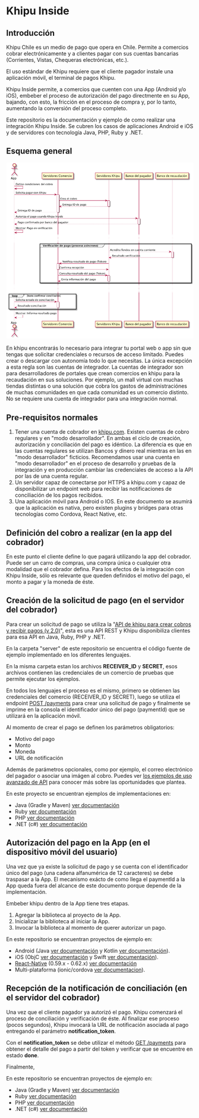 # Khipu Inside

## Introducción

Khipu Chile es un medio de pago que opera en Chile. Permite a comercios cobrar electrónicamente y a clientes pagar con sus cuentas bancarias (Corrientes, Vistas, Chequeras electrónicas, etc.).

El uso estándar de Khipu requiere que el cliente pagador instale una aplicación móvil, el terminal de pagos Khipu.

Khipu Inside permite, a comercios que cuenten con una App (Android y/o iOS), embeber el proceso de autorización del pago directmente en su App, bajando, con esto, la fricción en el proceso de compra y, por lo tanto, aumentando la conversión del proceso completo.

Este repositorio es la documentación y ejemplo de como realizar una integración Khipu Inside. Se cubren los casos de aplicaciones Android e iOS y de servidores con tecnología Java, PHP, Ruby y .NET.

## Esquema general

![schema.png](schema.png)

En khipu encontrarás lo necesario para integrar tu portal web o app sin que tengas que solicitar credenciales o recursos de acceso limitado. Puedes crear o descargar con autonomía todo lo que necesitas. La única excepción a esta regla son las cuentas de integrador. La cuentas de integrador son para desarrolladores de portales que crean comercios en khipu para la recaudación en sus soluciones. Por ejemplo, un mall virtual con muchas tiendas distintas o una solución que cobra los gastos de administraciónes de muchas comunidades en que cada comunidad es un comercio distinto. No se requiere una cuenta de integrador para una integración normal.

## Pre-requisitos normales

1. Tener una cuenta de cobrador en [khipu.com](https://khipu.com). Existen cuentas de cobro regulares y en "modo desarrollador". En ambas el ciclo de creación, autorización y conciliación del pago es idéntico. La diferencia es que en las cuentas regulares se utilizan Bancos y dinero real mientras en las en "modo desarrollador" ficticios. Recomendamos usar una cuenta en "modo desarrollador" en el proceso de desarrollo y pruebas de la integración y en producción cambiar las credenciales de acceso a la API por las de una cuenta regular.
2. Un servidor capaz de conectarse por HTTPS a khipu.com y capaz de disponibilizar un endpoint web para recibir las notificaciones de conciliación de los pagos recibidos.
3. Una aplicación móvil para Android o IOS. En este documento se asumirá que la aplicación es nativa, pero existen plugins y bridges para otras tecnologías como Cordova, React Native, etc.


## Definición del cobro a realizar (en la app del cobrador)

En este punto el cliente define lo que pagará utilizando la app del cobrador. Puede ser un carro de compras, una compra única o cualquier otra modalidad que el cobrador defina. Para los efectos de la integración con Khipu Inside, sólo es relevante que queden definidos el motivo del pago, el monto a pagar y la moneda de éste.

## Creación de la solicitud de pago (en el servidor del cobrador)

Para crear un solicitud de pago se utiliza la "[API de khipu para crear cobros y recibir pagos (v 2.0)](https://khipu.com/page/api)", esta es una API REST y Khipu disponibiliza clientes para esa API en Java, Ruby, PHP y .NET.

En la carpeta "server" de este repositorio se encuentra el código fuente de ejemplo implementado en los diferentes lenguajes.

En la misma carpeta estan los archivos **RECEIVER_ID** y **SECRET**, esos archivos contienen las credenciales de un comercio de pruebas que permite ejecutar los ejemplos. 

En todos los lenguajes el proceso es el mismo, primero se obtienen las credenciales del comercio (RECEIVER_ID y SECRET), luego se utiliza el endpoint [POST /payments](https://khipu.com/page/api-referencia#paymentsPost) para crear una solicitud de pago y finalmente se imprime en la consola el identificador único del pago (paymentId) que se utilizará en la aplicación móvil.

Al momento de crear el pago se definen los parámetros obligatorios:

- Motivo del pago
- Monto
- Moneda
- URL de notificación

Además de parámetros opcionales, como por ejemplo, el correo electrónico del pagador o asociar una imágen al cobro. Puedes ver [los ejemplos de uso avanzado de API](https://khipu.com/page/api-usos-avanzados) para conocer más sobre las oportunidades que plantea.

En este proyecto se encuentran ejemplos de implementaciones en:

- Java (Gradle y Maven) [ver documentación](create-payment-java.md)
- Ruby [ver documentación](create-payment-ruby.md)
- PHP [ver documentación](create-payment-php.md)
- .NET (c#) [ver documentación](create-payment-csharp.md)


## Autorización del pago en la App (en el dispositivo móvil del usuario)

Una vez que ya existe la solicitud de pago y se cuenta con el identificador único del pago (una cadena alfanumérica de 12 caracteres) se debe traspasar a la App. El mecanismo exácto de como llega el paymentId a la App queda fuera del alcance de este documento porque depende de la implementación.

Embeber khipu dentro de la App tiene tres etapas.

1. Agregar la biblioteca al proyecto de la App.
2. Inicializar la biblioteca al iniciar la App.
3. Invocar la biblioteca al momento de querer autorizar un pago.

En este repositorio se encuentran proyectos de ejemplo en:

- Android (Java [ver documentación](authorize-payment-java.md) y Kotlin [ver documentación](authorize-payment-kotlin.md)).
- iOS (ObjC [ver documentación](authorize-payment-objc.md) y Swift [ver documentación](authorize-payment-swift.md)).
- [React-Native](https://github.com/khipu/react-native-khenshin) (0.59.x - 0.62.x) [ver documentación](authorize-payment-react-native.md)
- Multi-plataforma (ionic/cordova [ver documentacion](authorize-payment-ionic.md)).

## Recepción de la notificación de conciliación (en el servidor del cobrador)

Una vez que el cliente pagador ya autorizó el pago. Khipu comenzará el proceso de conciliación y verificación de éste. Al finalizar ese proceso (pocos segundos), Khipu invocará la URL de notificación asociada al pago entregando el parámetro **notification_token**.

Con el **notification_token** se debe utilizar el método [GET /payments](https://khipu.com/page/api-referencia#paymentsGet) para obtener el detalle del pago a partir del token y verificar que se encuentre en estado **done**.

Finalmente, 

En este repositorio se encuentran proyectos de ejemplo en:

- Java (Gradle y Maven) [ver documentación](validate-payment-java.md)
- Ruby [ver documentación](validate-payment-ruby.md)
- PHP [ver documentación](validate-payment-php.md)
- .NET (c#) [ver documentación](validate-payment-csharp.md)
